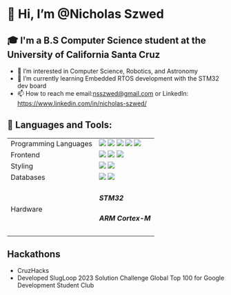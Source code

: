 # 👋 Hi, I’m @Nicholas Szwed
## 🎓 I'm a B.S Computer Science student at the University of California Santa Cruz 
- 👀 I’m interested in Computer Science, Robotics, and Astronomy
- 🌱 I’m currently learning Embedded RTOS development with the STM32 dev board
- 📫 How to reach me email:nsszwed@gmail.com or LinkedIn: https://www.linkedin.com/in/nicholas-szwed/
 ## 🧰 Languages and Tools:
 <table>
  <tr>
    <td>Programming Languages</td>
    <td>
      <img src="https://img.shields.io/badge/C-%2300599C.svg?style=flat-square&logo=c&logoColor=white"/>
      <img src="https://img.shields.io/badge/C++-%2300599C.svg?style=flat-square&logo=c%2B%2B&logoColor=white"/>
      <img src="https://img.shields.io/badge/Java-%23ED8B00.svg?style=flat-square&logo=openjdk&logoColor=white"/>
      <img src="https://img.shields.io/badge/Python-3670A0?style=flat-square&logo=python&logoColor=ffdd54"/>
      <img src="https://img.shields.io/badge/JavaScript-%23323330.svg?style=flat-square&logo=javascript&logoColor=%23F7DF1E"/>
    </td>
  </tr>
  <tr>
     <td>Frontend</td>
     <td>
       <img src="https://img.shields.io/badge/React-%2320232a.svg?style=flat-square&logo=react&logoColor=%2361DAFB"/>
       <img src="https://img.shields.io/badge/Node.js-43853D?style=flat-square&logo=node.js&logoColor=white"/>
       <img src="https://img.shields.io/badge/HTML5-%23E34F26.svg?style=flat-square&logo=html5&logoColor=white"/>
     </td>
  </tr>
  <tr>
     <td>Styling</td>
     <td>
       <img src="https://img.shields.io/badge/MaterialUI-0081CB.svg?style=flat-square&logo=MUI&logoColor=white"/>
       <img src="https://img.shields.io/badge/CSS3-%231572B6.svg?style=flat-square&logo=css3&logoColor=white"/>
     </td>
  </tr>
  <tr>
     <td>Databases</td>
     <td>
       <img src="https://img.shields.io/badge/Firebase-%23039BE5.svg?style=flat-square&logo=firebase"/>
       <img src="https://img.shields.io/badge/PostgreSQL-%23336791.svg?style=flat-square&logo=postgresql&logoColor=white"/>
     </td>
  </tr>
 <tr>
  <td>Hardware</td>
  <td><h5>STM32</h5><h5>ARM Cortex-M</h5></td>
  
 </tr>
 </table>

 ## Hackathons
 - CruzHacks
  - Developed SlugLoop 2023 Solution Challenge Global Top 100 for Google Development Student Club
 
 



<!---

NickSzd/NickSzd is a ✨ special ✨ repository because its `README.md` (this file) appears on your GitHub profile.
You can click the Preview link to take a look at your changes.
--->
